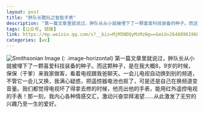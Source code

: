 ```yaml
---
layout: post
title: "肿队长酷玩之智能手表"
description: "第一篇文章里就说过，肿队长从小就被埋下了一颗喜爱科技装备的种子。而这颗种子，是在我大概8，9岁的时候，保保（干爹）来我家做客，看着电视跟我爸聊天。一会儿电视自动换到别的频道，不管它一会儿又换，我满心疑惑，把遥控器电池也抠了，可是还是自己在换频道变音量。我们都觉得电视坏了得拿去修的时候，他亮出他的手表，能用红外遥控电视的手表！那一刻，我内心各种情感交汇，激动兴奋崇拜渴望……从此激发了无穷的兴趣乃至一生的爱好。"
tags: [公众号, 链接]
link: https://mp.weixin.qq.com/s?__biz=MjM5NDQyMzMzNg==&mid=2648896196&idx=1&sn=70d0776eff8fb2a82ebed54d0a6c4447#rd
categories: [wx]
---
```


![Smithsonian Image](http://mmbiz.qpic.cn/mmbiz/6rraROpibuibwtHV6Uia4hW2RPh4tlemYL0aVxjA94YPcnichkq1XIDjwuiaPcqhZZYZTOlaIJ7LGCk2xz7Aq4KialqA/640?wx_fmt=jpeg&tp=webp&wxfrom=5)
{: .image-horizontal}
第一篇文章里就说过，肿队长从小就被埋下了一颗喜爱科技装备的种子。而这颗种子，是在我大概8，9岁的时候，保保（干爹）来我家做客，看着电视跟我爸聊天。一会儿电视自动换到别的频道，不管它一会儿又换，我满心疑惑，把遥控器电池也抠了，可是还是自己在换频道变音量。我们都觉得电视坏了得拿去修的时候，他亮出他的手表，能用红外遥控电视的手表！那一刻，我内心各种情感交汇，激动兴奋崇拜渴望……从此激发了无穷的兴趣乃至一生的爱好。